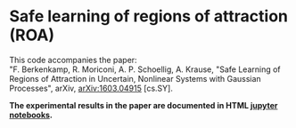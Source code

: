 # Safe learning of regions of attraction (ROA)

This code accompanies the paper: <br>
"F. Berkenkamp, R. Moriconi, A. P. Schoellig, A. Krause, "Safe Learning of Regions of Attraction in Uncertain, Nonlinear Systems with Gaussian Processes", arXiv, <a href="http://arxiv.org/abs/1603.04915" target="_blank">arXiv:1603.04915</a> [cs.SY].

<b>The experimental results in the paper are documented in HTML <a href="http://berkenkamp.me/jupyter/lyapunov" target="_blank">jupyter notebooks</a>.</b>

